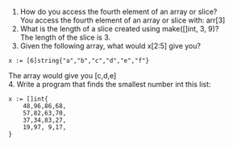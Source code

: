 1. How do you access the fourth element of an array or slice?  
You access the fourth element of an array or slice with: arr[3]  
2. What is the length of a slice created using make([]int, 3, 9)?  
The length of the slice is 3.  
3. Given the following array, what would x[2:5] give you?  
````golang
x := [6]string{"a","b","c","d","e","f"}
````
The array would give you [c,d,e]  
4. Write a program that finds the smallest number int this list:
````golang
x := []int{
    48,96,86,68,
    57,82,63,70,
    37,34,83,27,
    19,97, 9,17,
}
````
